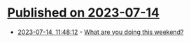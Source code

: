 # [Published on 2023-07-14](index.md)

* [2023-07-14, 11:48:12](https://lobste.rs/s/cqqv5w/what_are_you_doing_this_weekend) - [What are you doing this weekend?](https://lobste.rs/s/cqqv5w/what_are_you_doing_this_weekend)
